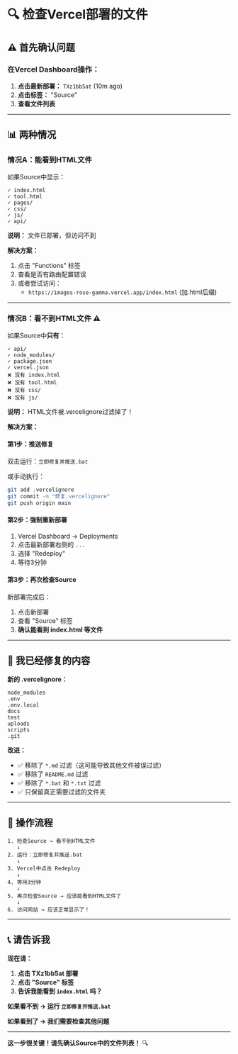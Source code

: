 # 🔍 检查Vercel部署的文件

## ⚠️ 首先确认问题

### **在Vercel Dashboard操作：**

1. **点击最新部署：** `TXz1bb5at` (10m ago)
2. **点击标签：** "Source"
3. **查看文件列表**

---

## 📊 两种情况

### **情况A：能看到HTML文件**

如果Source中显示：
```
✓ index.html
✓ tool.html
✓ pages/
✓ css/
✓ js/
✓ api/
```

**说明：** 文件已部署，但访问不到

**解决方案：**
1. 点击 "Functions" 标签
2. 查看是否有路由配置错误
3. 或者尝试访问：
   - `https://images-rose-gamma.vercel.app/index.html` (加.html后缀)

---

### **情况B：看不到HTML文件** ⚠️

如果Source中**只有**：
```
✓ api/
✓ node_modules/
✓ package.json
✓ vercel.json
❌ 没有 index.html
❌ 没有 tool.html
❌ 没有 css/
❌ 没有 js/
```

**说明：** HTML文件被.vercelignore过滤掉了！

**解决方案：**

#### **第1步：推送修复**
双击运行：`立即修复并推送.bat`

或手动执行：
```bash
git add .vercelignore
git commit -m "修复.vercelignore"
git push origin main
```

#### **第2步：强制重新部署**
1. Vercel Dashboard → Deployments
2. 点击最新部署右侧的 `...`
3. 选择 "Redeploy"
4. 等待3分钟

#### **第3步：再次检查Source**
新部署完成后：
1. 点击新部署
2. 查看 "Source" 标签
3. **确认能看到 index.html 等文件**

---

## 🔧 我已经修复的内容

**新的 .vercelignore：**
```
node_modules
.env
.env.local
docs
test
uploads
scripts
.git
```

**改进：**
- ✅ 移除了 `*.md` 过滤（这可能导致其他文件被误过滤）
- ✅ 移除了 `README.md` 过滤
- ✅ 移除了 `*.bat` 和 `*.txt` 过滤
- ✅ 只保留真正需要过滤的文件夹

---

## 🎯 操作流程

```
1. 检查Source → 看不到HTML文件
   ↓
2. 运行：立即修复并推送.bat
   ↓
3. Vercel中点击 Redeploy
   ↓
4. 等待3分钟
   ↓
5. 再次检查Source → 应该能看到HTML文件了
   ↓
6. 访问网站 → 应该正常显示了！
```

---

## 📞 请告诉我

**现在请：**

1. **点击 TXz1bb5at 部署**
2. **点击 "Source" 标签**
3. **告诉我能看到 `index.html` 吗？**

**如果看不到 → 运行 `立即修复并推送.bat`**

**如果看到了 → 我们需要检查其他问题**

---

**这一步很关键！请先确认Source中的文件列表！** 🔍

